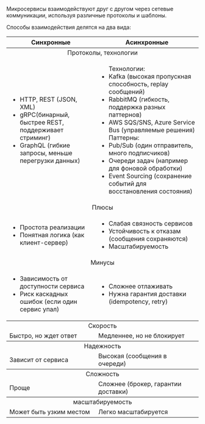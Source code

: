 Микросервисы взаимодействуют друг с другом через сетевые коммуникации, используя различные протоколы и шаблоны.

Способы взаимодействия делятся на два вида:
<table>
    <thead>
        <tr>
            <th>Синхронные</th>
            <th>Асинхронные</th>
        </tr>
    </thead>
    <tbody>
        <tr>
            <td colspan=2 align="center">Протоколы, технологии</td>
        </tr>
        <tr>
            <td><ul><li>HTTP, REST (JSON, XML)</li><li>gRPC(бинарный, быстрее REST, поддерживает стриминг)</li><li>GraphQL (гибкие запросы, меньше перегрузки данных)</li></ul></td>
            <td ><ul>Технологии:<li>Kafka (высокая пропускная способность, replay сообщений)</li><li>RabbitMQ (гибкость, поддержка разных паттернов)</li><li>AWS SQS/SNS, Azure Service Bus (управляемые решения)</li>Паттерны:<li>Pub/Sub (один отправитель, много подписчиков)</li><li>Очереди задач (например для фоновой обработки)</li><li>Event Sourcing (сохранение событий для восстановления состояния)</li></ul></td>
        </tr>
        <tr>
            <td colspan=2 align="center">Плюсы</td>
        </tr>
        <tr>
            <td ><ul><li>Простота реализации</li><li>Понятная логика (как клиент-сервер)</li></ul></td>
            <td ><ul><li>Слабая связность сервисов</li><li>Устойчивость к отказам (сообщения сохраняются)</li><li>Масштабируемость</li></ul></td>
        </tr>
        <tr>
            <td colspan=2 align="center">Минусы</td>
        </tr>
        <tr>
            <td ><ul><li>Зависимость от доступности сервиса</li><li>Риск каскадных ошибок (если один сервис упал)</li></ul></td>
            <td ><ul><li>Сложнее отлаживать</li><li>Нужна гарантия доставки (idempotency, retry)</li></ul></td>
        </tr>
        <tbody>
        <tr>
            <td colspan=2 align="center">Скорость</td>
        </tr>
        <tr>
            <td>Быстро, но ждет ответ</td>
            <td>Медленнее, но не блокирует</td>
        </tr>
        <tbody>
        <tr>
            <td colspan=2 align="center">Надежность</td>
        </tr>
        <tr>
            <td>Зависит от сервиса</td>
            <td>Высокая (сообщения в очереди)</td>
        </tr>
        <tbody>
        <tr>
            <td colspan=2 align="center">Сложность</td>
        </tr>
        <tr>
            <td>Проще</td>
            <td>Сложнее (брокер, гарантии доставки)</td>
        </tr>
        <tbody>
        <tr>
            <td colspan=2 align="center">масштабируемость</td>
        </tr>
        <tr>
            <td>Может быть узким местом</td>
            <td>Легко масштабируется</td>
        </tr>
    </tbody>
</table>